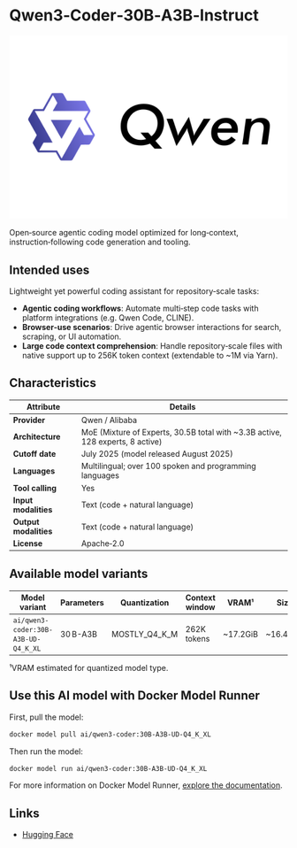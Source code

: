 # Qwen3‑Coder‑30B‑A3B‑Instruct

![logo](https://github.com/docker/model-cards/raw/refs/heads/main/logos/qwen-280x184-overview@2x.svg)

Open‑source agentic coding model optimized for long‑context, instruction‑following code generation and tooling.

## Intended uses

Lightweight yet powerful coding assistant for repository‑scale tasks:

- **Agentic coding workflows**: Automate multi‑step code tasks with platform integrations (e.g. Qwen Code, CLINE).
- **Browser‑use scenarios**: Drive agentic browser interactions for search, scraping, or UI automation.
- **Large code context comprehension**: Handle repository‑scale files with native support up to 256K token context (extendable to ~1M via Yarn).

## Characteristics

| Attribute             | Details        |
|----------------------|----------------|
| **Provider**          | Qwen / Alibaba |
| **Architecture**      | MoE (Mixture of Experts, 30.5B total with ~3.3B active, 128 experts, 8 active) |
| **Cutoff date**       | July 2025 (model released August 2025) |
| **Languages**         | Multilingual; over 100 spoken and programming languages |
| **Tool calling**      | Yes |
| **Input modalities**  | Text (code + natural language) |
| **Output modalities** | Text (code + natural language) |
| **License**           | Apache‑2.0 |

## Available model variants

| Model variant                                 | Parameters | Quantization     | Context window    | VRAM¹   | Size       |
|----------------------------------------------|------------|------------------|-------------------|---------|------------|
| `ai/qwen3-coder:30B-A3B-UD-Q4_K_XL`          | 30 B-A3B   | MOSTLY_Q4_K_M    | 262K tokens       | ~17.2GiB| ~16.45GB   |

¹VRAM estimated for quantized model type.

## Use this AI model with Docker Model Runner

First, pull the model:

```bash
docker model pull ai/qwen3-coder:30B-A3B-UD-Q4_K_XL
```

Then run the model:

```bash
docker model run ai/qwen3-coder:30B-A3B-UD-Q4_K_XL
```

For more information on Docker Model Runner, [explore the documentation](https://docs.docker.com/desktop/features/model-runner/).

## Links

- [Hugging Face](https://huggingface.co/unsloth/Qwen3-Coder-30B-A3B-Instruct-GGUF)
